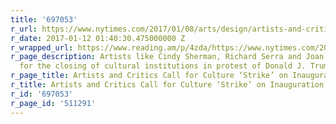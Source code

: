 ```yaml
---
title: '697053'
r_url: https://www.nytimes.com/2017/01/08/arts/design/artists-and-critics-call-for-culture-strike-on-inauguration-day.html
r_date: 2017-01-12 01:40:30.475000000 Z
r_wrapped_url: https://www.reading.am/p/4zda/https://www.nytimes.com/2017/01/08/arts/design/artists-and-critics-call-for-culture-strike-on-inauguration-day.html
r_page_description: Artists like Cindy Sherman, Richard Serra and Joan Jonas are pushing
  for the closing of cultural institutions in protest of Donald J. Trump’s inaugural.
r_page_title: Artists and Critics Call for Culture ‘Strike’ on Inauguration Day
r_title: Artists and Critics Call for Culture ‘Strike’ on Inauguration Day
r_id: '697053'
r_page_id: '511291'
---
```


